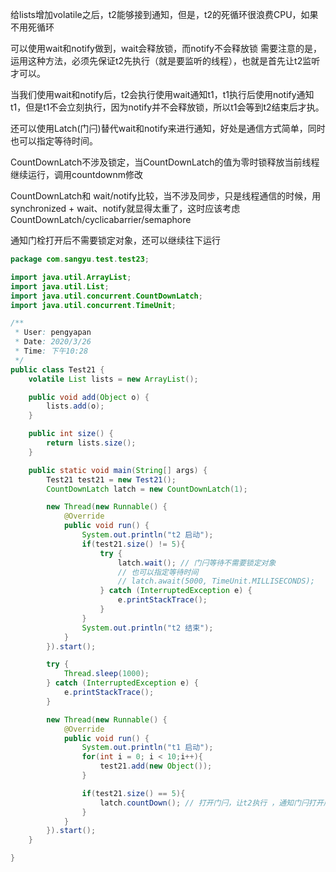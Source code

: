 给lists增加volatile之后，t2能够接到通知，但是，t2的死循环很浪费CPU，如果不用死循环

可以使用wait和notify做到，wait会释放锁，而notify不会释放锁
需要注意的是，运用这种方法，必须先保证t2先执行（就是要监听的线程），也就是首先让t2监听才可以。

当我们使用wait和notify后，t2会执行使用wait通知t1，t1执行后使用notify通知t1，但是t1不会立刻执行，因为notify并不会释放锁，所以t1会等到t2结束后才执。

还可以使用Latch(门闩)替代wait和notify来进行通知，好处是通信方式简单，同时也可以指定等待时间。

CountDownLatch不涉及锁定，当CountDownLatch的值为零时锁释放当前线程继续运行，调用countdownm修改

CountDownLatch和 wait/notify比较，当不涉及同步，只是线程通信的时候，用synchronized + wait、notify就显得太重了，这时应该考虑CountDownLatch/cyclicabarrier/semaphore

通知门栓打开后不需要锁定对象，还可以继续往下运行


```java
package com.sangyu.test.test23;

import java.util.ArrayList;
import java.util.List;
import java.util.concurrent.CountDownLatch;
import java.util.concurrent.TimeUnit;

/**
 * User: pengyapan
 * Date: 2020/3/26
 * Time: 下午10:28
 */
public class Test21 {
    volatile List lists = new ArrayList();

    public void add(Object o) {
        lists.add(o);
    }

    public int size() {
        return lists.size();
    }

    public static void main(String[] args) {
        Test21 test21 = new Test21();
        CountDownLatch latch = new CountDownLatch(1);

        new Thread(new Runnable() {
            @Override
            public void run() {
                System.out.println("t2 启动");
                if(test21.size() != 5){
                    try {
                        latch.wait(); // 门闩等待不需要锁定对象
                        // 也可以指定等待时间
                        // latch.await(5000, TimeUnit.MILLISECONDS);
                    } catch (InterruptedException e) {
                        e.printStackTrace();
                    }
                }
                System.out.println("t2 结束");
            }
        }).start();

        try {
            Thread.sleep(1000);
        } catch (InterruptedException e) {
            e.printStackTrace();
        }

        new Thread(new Runnable() {
            @Override
            public void run() {
                System.out.println("t1 启动");
                for(int i = 0; i < 10;i++){
                    test21.add(new Object());
                }

                if(test21.size() == 5){
                    latch.countDown(); // 打开门闩，让t2执行 ，通知门闩打开后不需要锁定对象，还可以继续执行
                }
            }
        }).start();
    }

}
```


